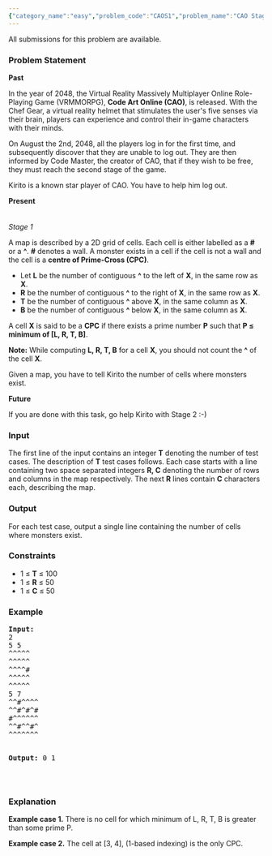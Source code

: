 ```yaml
---
{"category_name":"easy","problem_code":"CAOS1","problem_name":"CAO Stage-1","languages_supported":{"0":"ADA","1":"ASM","2":"BASH","3":"BF","4":"C","5":"C99 strict","6":"CAML","7":"CLOJ","8":"CLPS","9":"CPP 4.3.2","10":"CPP 4.9.2","11":"CPP14","12":"CS2","13":"D","14":"ERL","15":"FORT","16":"FS","17":"GO","18":"HASK","19":"ICK","20":"ICON","21":"JAVA","22":"JS","23":"LISP clisp","24":"LISP sbcl","25":"LUA","26":"NEM","27":"NICE","28":"NODEJS","29":"PAS fpc","30":"PAS gpc","31":"PERL","32":"PERL6","33":"PHP","34":"PIKE","35":"PRLG","36":"PYTH","37":"PYTH 3.4","38":"RUBY","39":"SCALA","40":"SCM guile","41":"SCM qobi","42":"ST","43":"TCL","44":"TEXT","45":"WSPC"},"max_timelimit":1,"source_sizelimit":50000,"problem_author":"kaushik_iska","problem_tester":"xcwgf666","date_added":"16-07-2013","tags":{"0":"cakewalk","1":"kaushik_iska","2":"sept13"},"editorial_url":"http://discuss.codechef.com/problems/CAOS1","time":{"view_start_date":1379323800,"submit_start_date":1379323800,"visible_start_date":1379323800,"end_date":1735669800},"layout":"problem"}
---
```

<span class="solution-visible-txt">All submissions for this problem are available.</span><h3>Problem Statement</h3>
<p><b>Past</b></p>
<p>In the year of 2048, the Virtual Reality Massively Multiplayer Online Role-Playing Game (VRMMORPG), <strong>Code Art Online (CAO)</strong>, is released. With the Chef Gear, a virtual reality helmet that stimulates the user's five senses via their brain, players can experience and control their in-game characters with their minds.</p>
<p>On August the 2nd, 2048, all the players log in for the first time, and subsequently discover that they are unable to log out. They are then informed by Code Master, the creator of CAO, that if they wish to be free, they must reach the second stage of the game.</p>
<p>Kirito is a known star player of CAO. You have to help him log out.</p>
<p><b>Present</b><br />
<br/><br />
<i>Stage 1</i></br/></p>
<p>A map is described by a 2D grid of cells. Each cell is either labelled as a <b>#</b> or a <b>^</b>. <b>#</b> denotes a wall. A monster exists in a cell if the cell is not a wall and the cell is a <b>centre of Prime-Cross (CPC)</b>.</p>
<ul>
<li>Let <b>L</b> be the number of contiguous <b>^</b> to the left of <b>X</b>, in the same row as <b>X</b>.</li>
<li><b>R</b> be the number of contiguous <b>^</b> to the right of <b>X</b>, in the same row as <b>X</b>.</li>
<li><b>T</b> be the number of contiguous <b>^</b> above <b>X</b>, in the same column as <b>X</b>.</li>
<li><b>B</b> be the number of contiguous <b>^</b> below <b>X</b>, in the same column as <b>X</b>.</li>
</ul>

<p>
A cell <b>X</b> is said to be a <b>CPC</b> if there exists a prime number <b>P</b> such that <b>P ≤ minimum of [L, R, T, B]</b>.</p>
<p><b>Note:</b> While computing <b>L, R, T, B</b> for a cell <b>X</b>, you should not count the <b>^</b> of the cell <b>X</b>.</p>
<p>Given a map, you have to tell Kirito the number of cells where monsters exist.</p>
<p><b>Future</b></p>
<p>If you are done with this task, go help Kirito with Stage 2 :-)</p>
<h3>Input</h3>
<p>The first line of the input contains an integer <strong>T</strong> denoting the number of test cases. The description of <strong>T</strong> test cases follows. Each case starts with a line containing two space separated integers <strong>R, C</strong> denoting the number of rows and columns in the map respectively. The next <strong>R</strong> lines contain <strong>C</strong> characters each, describing the map.</p>
<h3>Output</h3>
<p>For each test case, output a single line containing the number of cells where monsters exist.</p>
<h3>Constraints</h3>
<ul>
<li>1 ≤ <b>T</b> ≤ 100</li>
<li>1 ≤ <b>R</b> ≤ 50</li>
<li>1 ≤ <b>C</b> ≤ 50</li>
</ul>
<h3>Example</h3>
<pre><b>Input:</b>
2
5 5
^^^^^
^^^^^
^^^^#
^^^^^
^^^^^
5 7
^^#^^^^
^^#^#^#
#^^^^^^
^^#^^#^
^^^^^^^

<b>Output:</b>
0
1
</pre><p> </p>
<h3>Explanation</h3>
<p><b>Example case 1.</b> There is no cell for which minimum of L, R, T, B is greater than some prime P.</p>
<p><b>Example case 2.</b> The cell at [3, 4], (1-based indexing) is the only CPC.</p>
